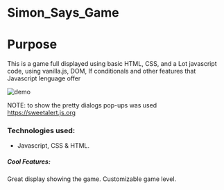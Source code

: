 # Simon_Says_Game
# Purpose

This is a game full displayed using basic HTML, CSS, and a Lot javascript code, using vanilla.js, DOM, If conditionals and other features that Javascript lenguage offer

![demo](https://media.giphy.com/media/iDIgKNx2HyzHMRkqQB/giphy.gif)

NOTE: to show the pretty dialogs pop-ups was used https://sweetalert.js.org

### Technologies used:
- Javascript, CSS & HTML.

##### Cool Features:

Great display showing the game.
Customizable game level.
